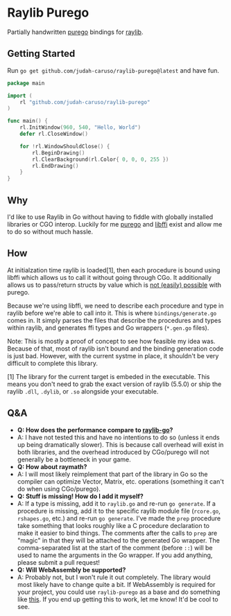 # Raylib Purego

Partially handwritten [purego](https://github.com/ebitengine/purego) bindings for [raylib](https://www.raylib.com/).

## Getting Started

Run `go get github.com/judah-caruso/raylib-purego@latest` and have fun.

```go
package main

import (
	rl "github.com/judah-caruso/raylib-purego"
)

func main() {
	rl.InitWindow(960, 540, "Hello, World")
	defer rl.CloseWindow()

	for !rl.WindowShouldClose() {
		rl.BeginDrawing()
		rl.ClearBackground(rl.Color{ 0, 0, 0, 255 })
		rl.EndDrawing()
	}
}
```

## Why

I'd like to use Raylib in Go without having to fiddle with globally installed libraries or CGO interop. Luckily for me [purego](https://github.com/ebitengine/purego) and [libffi](https://github.com/judah-caruso/ffi-embeded) exist and allow me to do so without much hassle.

## How

At initialzation time raylib is loaded[1], then each procedure is bound using libffi which allows us to call it without going through CGo. It additionally allows us to pass/return structs by value which is [not (easily) possible](https://github.com/ebitengine/purego/issues/237) with purego.

Because we're using libffi, we need to describe each procedure and type in raylib before we're able to call into it. This is where `bindings/generate.go` comes in. It simply parses the files that describe the procedures and types within raylib, and generates ffi types and Go wrappers (`*.gen.go` files).

Note: This is mostly a proof of concept to see how feasible my idea was. Because of that, most of raylib isn't bound and the binding generation code is just bad. However, with the current systme in place, it shouldn't be very difficult to complete this library.

[1] The library for the current target is embeded in the executable. This means you don't need to grab the exact version of raylib (5.5.0) or ship the raylib `.dll`, `.dylib`, or `.so` alongside your executable.

## Q&A

- **Q: How does the performance compare to [raylib-go](github.com/gen2brain/raylib-go)?**
- A: I have not tested this and have no intentions to do so (unless it ends up being dramatically slower). This is because call overhead will exist in both libraries, and the overhead introduced by CGo/purego will not generally be a bottleneck in your game.
- **Q: How about raymath?**
- A: I will most likely reimplement that part of the library in Go so the compiler can optimize Vector, Matrix, etc. operations (something it can't do when using CGo/purego).
- **Q: Stuff is missing! How do I add it myself?**
- A: If a type is missing, add it to `raylib.go` and re-run `go generate`. If a procedure is missing, add it to the specific raylib module file (`rcore.go`, `rshapes.go`, etc.) and re-run `go generate`. I've made the `prep` procedure take something that looks roughly like a C procedure declaration to make it easier to bind things. The comments after the calls to `prep` are "magic" in that they will be attached to the generated Go wrapper. The comma-separated list at the start of the comment (before `::`) will be used to name the arguments in the Go wrapper. If you add anything, please submit a pull request!
- **Q: Will WebAssembly be supported?**
- A: Probably not, but I won't rule it out completely. The library would most likely have to change quite a bit. If WebAssembly is required for your project, you could use `raylib-purego` as a base and do something like [this](https://github.com/gen2brain/raylib-go/issues/356#issuecomment-1967521031). If you end up getting this to work, let me know! It'd be cool to see.
